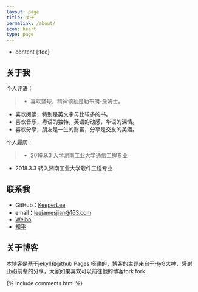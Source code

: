 ```yaml
---
layout: page
title: 关于
permalink: /about/
icon: heart
type: page
---
```


* content
{:toc}

## 关于我

个人评语：

>- 喜欢篮球，精神领袖是勒布朗-詹姆士。
- 喜欢阅读，特别是英文字母比较多的书。
- 喜欢音乐，粤语的独特，英语的动感，华语的深情。
- 喜欢分享，朋友是一生的财富，分享是交友的美酒。





个人履历：
> * 2016.9.3 入学湖南工业大学通信工程专业
* 2018.3.3 转入湖南工业大学软件工程专业



## 联系我

* GitHub：[KeeperLee](https://github.com/KeeperLee)
* email：leejamesjian@163.com
* [Weibo](http://weibo.com/ThomasJerryLee)
* [知乎](https://www.zhihu.com/people/Thomas-Jerry-Lee)


## 关于博客
本博客是基于jekyll和github Pages 搭建的，博客的主题来自于[HyG](https://github.com/Gaohaoyang)大神，感谢[HyG](https://github.com/Gaohaoyang)前辈的分享，大家如果喜欢可以前往他的博客fork fork.


{% include comments.html %}
